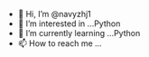 - 👋 Hi, I’m @navyzhj1
- 👀 I’m interested in ...Python
- 🌱 I’m currently learning ...Python
- 📫 How to reach me ...

<!---
navyzhj1/navyzhj1 is a ✨ special ✨ repository because its `README.md` (this file) appears on your GitHub profile.
You can click the Preview link to take a look at your changes.
--->

